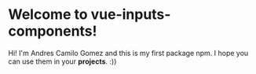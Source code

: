 # Welcome to vue-inputs-components!

Hi! I'm Andres Camilo Gomez and this is my first package npm. I hope you can use them in your **projects**. :)) 